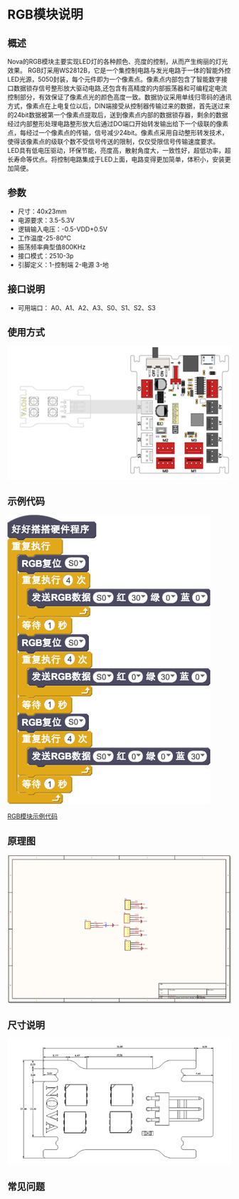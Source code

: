# RGB模块说明

## 概述
Nova的RGB模块主要实现LED灯的各种颜色、亮度的控制，从而产生绚丽的灯光效果。
RGB灯采用WS2812B，它是一个集控制电路与发光电路于一体的智能外控LED光源，5050封装，每个元件即为一个像素点。像素点内部包含了智能数字接口数据锁存信号整形放大驱动电路,还包含有高精度的内部振荡器和可编程定电流控制部分，有效保证了像素点光的颜色高度一致。数据协议采用单线归零码的通讯方式，像素点在上电复位以后，DIN端接受从控制器传输过来的数据，首先送过来的24bit数据被第一个像素点提取后，送到像素点内部的数据锁存器，剩余的数据经过内部整形处理电路整形放大后通过DO端口开始转发输出给下一个级联的像素点，每经过一个像素点的传输，信号减少24bit。像素点采用自动整形转发技术，使得该像素点的级联个数不受信号传送的限制，仅仅受限信号传输速度要求。
LED具有低电压驱动，环保节能，亮度高，散射角度大，一致性好，超低功率，超长寿命等优点。将控制电路集成于LED上面，电路变得更加简单，体积小，安装更加简便。

## 参数
- 尺寸：40x23mm
- 电源要求：3.5-5.3V
- 逻辑输入电压：-0.5-VDD+0.5V
- 工作温度-25-80℃
- 振荡频率典型值800KHz
- 接口模式：2510-3p
- 引脚定义：1-控制端 2-电源 3-地

## 接口说明
- 可用端口： A0、A1、A2、A3、S0、S1、S2、S3

## 使用方式
![](./images/17.png)

## 示例代码
![](./images/18.png)

[RGB模块示例代码](http://www.haohaodada.com/show.php?id=947337)

## 原理图
![](./images/81.png)

## 尺寸说明
![](./images/80.png)

## 常见问题
